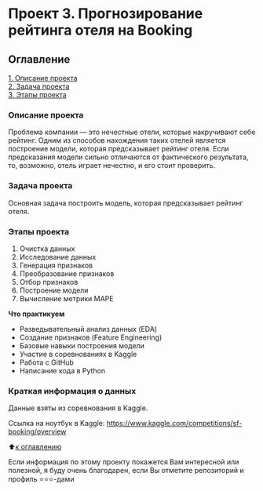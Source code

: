 # Проект 3. Прогнозирование рейтинга отеля на Booking

## Оглавление
[1. Описание проекта](https://github.com/Lev-Tegai/sf_data_science/tree/main/SkillFactory/project_2#%D0%BE%D0%BF%D0%B8%D1%81%D0%B0%D0%BD%D0%B8%D0%B5-%D0%BF%D1%80%D0%BE%D0%B5%D0%BA%D1%82%D0%B0)\
[2. Задача проекта](https://github.com/Lev-Tegai/sf_data_science/tree/main/SkillFactory/project_2#%D0%B7%D0%B0%D0%B4%D0%B0%D1%87%D0%B0)\
[3. Этапы проекта](https://github.com/Lev-Tegai/sf_data_science/tree/main/SkillFactory/project_2#%D0%BA%D1%80%D0%B0%D1%82%D0%BA%D0%B0%D1%8F-%D0%B8%D0%BD%D1%84%D0%BE%D1%80%D0%BC%D0%B0%D1%86%D0%B8%D1%8F-%D0%BE-%D0%B4%D0%B0%D0%BD%D0%BD%D1%8B%D1%85)

### Описание проекта
Проблема компании — это нечестные отели, которые накручивают себе рейтинг. Одним из способов нахождения таких отелей является построение модели, которая предсказывает рейтинг отеля. Если предсказания модели сильно отличаются от фактического результата, то, возможно, отель играет нечестно, и его стоит проверить.


### Задача проекта
Основная задача построить модель, которая предсказывает рейтинг отеля. 


### Этапы проекта
1. Очистка данных
2. Исследование данных
3. Генерация признаков
4. Преобразование признаков
5. Отбор признаков
6. Построение модели
7. Вычисление метрики MAPE


**Что практикуем**
- Разведывательный анализ данных (EDA)
- Создание признаков (Feature Engineering)
- Базовые навыки построения модели
- Участие в соревнованиях в Kaggle
- Работа с GitHub
- Написание кода в Python

### Краткая информация о данных
Данные взяты из соревнования в Kaggle.


Ссылка на ноутбук в Kaggle: https://www.kaggle.com/competitions/sf-booking/overview


:arrow_up:[к оглавлению](https://github.com/Lev-Tegai/sf_data_science/tree/main/SkillFactory/project_2#%D0%BE%D0%B3%D0%BB%D0%B0%D0%B2%D0%BB%D0%B5%D0%BD%D0%B8%D0%B5)


Если информация по этому проекту покажется Вам интересной или полезной, я буду очень благодарен, если Вы отметите репозиторий и профиль ⭐️⭐️⭐️-дами